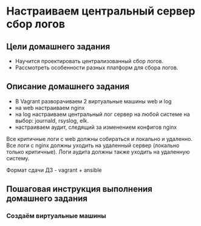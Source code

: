 # Настраиваем центральный сервер сбор логов

## Цели домашнего задания

- Научится проектировать централизованный сбор логов.
- Рассмотреть особенности разных платформ для сбора логов.

## Описание домашнего задания

- В Vagrant разворачиваем 2 виртуальные машины web и log
- на web настраиваем nginx
- на log настраиваем центральный лог сервер на любой системе на выбор: journald, rsyslog, elk.
- настраиваем аудит, следящий за изменением конфигов nginx

Все критичные логи с web должны собираться и локально и удаленно. Все логи с nginx должны уходить на удаленный сервер (локально только критичные).
Логи аудита должны также уходить на удаленную систему.

Формат сдачи ДЗ - vagrant + ansible

## Пошаговая инструкция выполнения домашнего задания

### Создаём виртуальные машины
